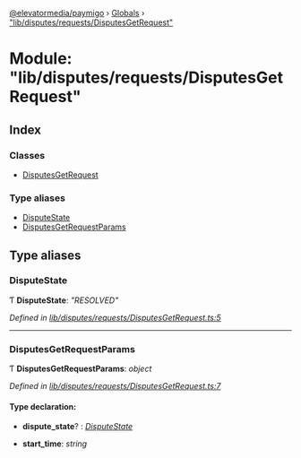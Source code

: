 [@elevatormedia/paymigo](../README.md) › [Globals](../globals.md) › ["lib/disputes/requests/DisputesGetRequest"](_lib_disputes_requests_disputesgetrequest_.md)

# Module: "lib/disputes/requests/DisputesGetRequest"

## Index

### Classes

-   [DisputesGetRequest](../classes/_lib_disputes_requests_disputesgetrequest_.disputesgetrequest.md)

### Type aliases

-   [DisputeState](_lib_disputes_requests_disputesgetrequest_.md#disputestate)
-   [DisputesGetRequestParams](_lib_disputes_requests_disputesgetrequest_.md#disputesgetrequestparams)

## Type aliases

### DisputeState

Ƭ **DisputeState**: _"RESOLVED"_

_Defined in [lib/disputes/requests/DisputesGetRequest.ts:5](https://github.com/ELEVATORmedia/paymigo/blob/eaf52dd/src/lib/disputes/requests/DisputesGetRequest.ts#L5)_

---

### DisputesGetRequestParams

Ƭ **DisputesGetRequestParams**: _object_

_Defined in [lib/disputes/requests/DisputesGetRequest.ts:7](https://github.com/ELEVATORmedia/paymigo/blob/eaf52dd/src/lib/disputes/requests/DisputesGetRequest.ts#L7)_

#### Type declaration:

-   **dispute_state**? : _[DisputeState](_lib_disputes_requests_disputesgetrequest_.md#disputestate)_

-   **start_time**: _string_
